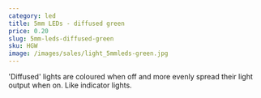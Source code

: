 ```yaml
---
category: led
title: 5mm LEDs - diffused green
price: 0.20
slug: 5mm-leds-diffused-green
sku: HGW
image: /images/sales/light_5mmleds-green.jpg
---
```

'Diffused' lights are coloured when off and more evenly spread their light output when on. Like indicator lights.
